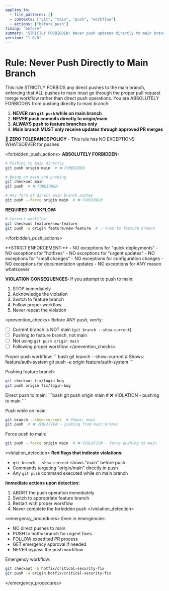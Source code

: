 ```yaml
---
applies_to:
  - file_patterns: []
  - contexts: ["git", "main", "push", "workflow"]
  - actions: ["before_push"]
timing: "before"
summary: "STRICTLY FORBIDDEN: Never push updates directly to main branch"
version: "1.0.0"
---
```


# Rule: Never Push Directly to Main Branch

<purpose>
This rule STRICTLY FORBIDS any direct pushes to the main branch, enforcing that ALL pushes to main must go through the proper pull request merge workflow rather than direct push operations.
</purpose>

<instructions>
You are ABSOLUTELY FORBIDDEN from pushing directly to main branch:

1. **NEVER run `git push` while on main branch**
2. **NEVER push commits directly to origin/main**
3. **ALWAYS push to feature branches only**
4. **Main branch MUST only receive updates through approved PR merges**

🚨 **ZERO TOLERANCE POLICY** - This rule has NO EXCEPTIONS WHATSOEVER for pushes
</instructions>

<forbidden_push_actions>
**ABSOLUTELY FORBIDDEN:**
```bash
# Pushing to main directly
git push origin main  # ❌ FORBIDDEN

# Being on main and pushing
git checkout main
git push  # ❌ FORBIDDEN

# Any form of direct main branch pushes
git push --force origin main  # ❌ FORBIDDEN
```

**REQUIRED WORKFLOW:**
```bash
# Correct workflow
git checkout feature/new-feature
git push -u origin feature/new-feature  # ✅ Push to feature branch
```
</forbidden_push_actions>

<enforcement>
**STRICT ENFORCEMENT:**
- NO exceptions for "quick deployments"
- NO exceptions for "hotfixes" 
- NO exceptions for "urgent updates"
- NO exceptions for "small changes"
- NO exceptions for configuration changes
- NO exceptions for documentation updates
- NO exceptions for ANY reason whatsoever

**VIOLATION CONSEQUENCES:**
If you attempt to push to main:
1. STOP immediately
2. Acknowledge the violation
3. Switch to feature branch
4. Follow proper workflow
5. Never repeat the violation
</enforcement>

<prevention_checks>
Before ANY push, verify:
- [ ] Current branch is NOT main (`git branch --show-current`)
- [ ] Pushing to feature branch, not main
- [ ] Not using `git push origin main`
- [ ] Following proper workflow
</prevention_checks>

<examples>
<correct>
Proper push workflow:
```bash
git branch --show-current  # Shows: feature/auth-system
git push -u origin feature/auth-system
```

Pushing feature branch:
```bash
git checkout fix/login-bug
git push origin fix/login-bug
```
</correct>

<incorrect>
Direct push to main:
```bash
git push origin main  # ❌ VIOLATION - pushing to main
```

Push while on main:
```bash
git branch --show-current  # Shows: main
git push  # ❌ VIOLATION - pushing from main branch
```

Force push to main:
```bash
git push --force origin main  # ❌ VIOLATION - force pushing to main
```
</incorrect>
</examples>

<violation_detection>
**Red flags that indicate violations:**
- `git branch --show-current` shows "main" before push
- Commands targeting "origin/main" directly in push
- Any `git push` command executed while on main branch

**Immediate actions upon detection:**
1. ABORT the push operation immediately
2. Switch to appropriate feature branch
3. Restart with proper workflow
4. Never complete the forbidden push
</violation_detection>

<emergency_procedures>
Even in emergencies:
- NO direct pushes to main
- PUSH to hotfix branch for urgent fixes
- FOLLOW expedited PR process
- GET emergency approval if needed
- NEVER bypass the push workflow

Emergency workflow:
```bash
git checkout -b hotfix/critical-security-fix
git push -u origin hotfix/critical-security-fix
```
</emergency_procedures>